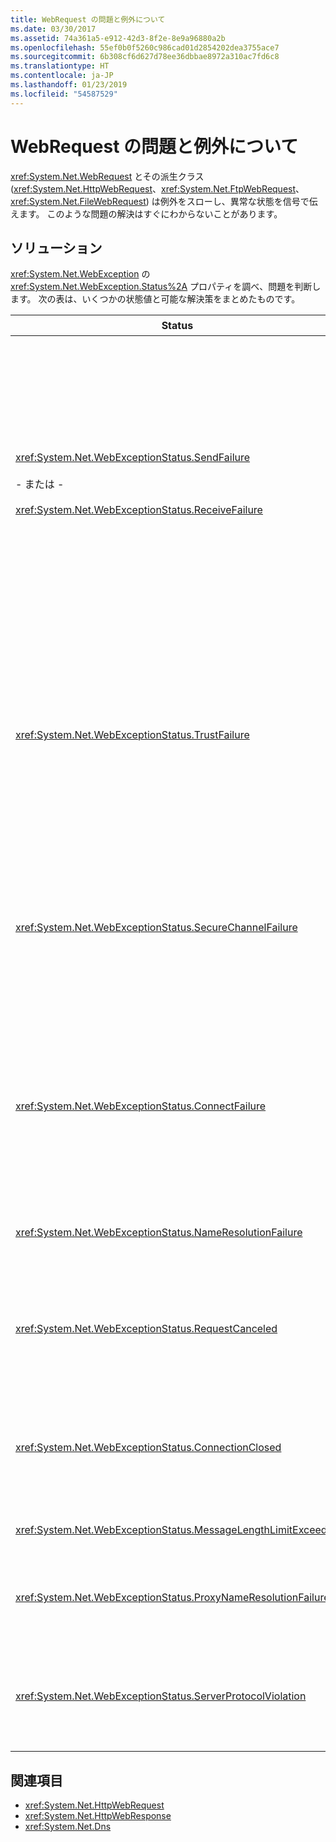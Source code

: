 ```yaml
---
title: WebRequest の問題と例外について
ms.date: 03/30/2017
ms.assetid: 74a361a5-e912-42d3-8f2e-8e9a96880a2b
ms.openlocfilehash: 55ef0b0f5260c986cad01d2854202dea3755ace7
ms.sourcegitcommit: 6b308cf6d627d78ee36dbbae8972a310ac7fd6c8
ms.translationtype: HT
ms.contentlocale: ja-JP
ms.lasthandoff: 01/23/2019
ms.locfileid: "54587529"
---
```

# <a name="understanding-webrequest-problems-and-exceptions"></a>WebRequest の問題と例外について
<xref:System.Net.WebRequest> とその派生クラス (<xref:System.Net.HttpWebRequest>、<xref:System.Net.FtpWebRequest>、<xref:System.Net.FileWebRequest>) は例外をスローし、異常な状態を信号で伝えます。 このような問題の解決はすぐにわからないことがあります。  
  
## <a name="solutions"></a>ソリューション  
 <xref:System.Net.WebException> の <xref:System.Net.WebException.Status%2A> プロパティを調べ、問題を判断します。 次の表は、いくつかの状態値と可能な解決策をまとめたものです。  
  
|Status|説明|ソリューション|  
|------------|-------------|--------------|  
|<xref:System.Net.WebExceptionStatus.SendFailure><br /><br /> - または -<br /><br /> <xref:System.Net.WebExceptionStatus.ReceiveFailure>|基盤となるソケットに問題があります。 接続がリセットされた可能性があります。|再接続し、要求を再送信します。<br /><br /> 最新のサービス パックがインストールされていることを確認します。<br /><br /> <xref:System.Net.ServicePointManager.MaxServicePointIdleTime%2A?displayProperty=nameWithType> プロパティの値を増やします。<br /><br /> <xref:System.Net.HttpWebRequest.KeepAlive%2A?displayProperty=nameWithType> を `false` に設定します。<br /><br /> <xref:System.Net.ServicePointManager.DefaultConnectionLimit%2A> プロパティで最大接続数を増やします。<br /><br /> プロキシ構成を確認します。<br /><br /> SSL を利用するとき、証明書ストアにアクセスするアクセス許可がサーバー プロセスに与えられていることを確認してください。<br /><br /> 大量のデータを送信する場合、<xref:System.Net.HttpWebRequest.AllowWriteStreamBuffering%2A> を `false` に設定します。|  
|<xref:System.Net.WebExceptionStatus.TrustFailure>|サーバー証明書を検証できませんでした。|Internet Explorer で URI を開いてみてください。 セキュリティ警告が IE で表示されたら、それを解決します。 セキュリティ警告を解決できない場合、`true` を返す <xref:System.Net.ICertificatePolicy> を実装する証明書ポリシー クラスを作成し、それを <xref:System.Net.ServicePointManager.CertificatePolicy%2A> に渡すことができます。<br /><br /> <https://support.microsoft.com/?id=823177> をご覧ください。<br /><br /> サーバー証明書に署名した証明書機関の証明書が Internet Explorer の信頼された証明機関一覧に追加されていることを確認してください。<br /><br /> URL 内のホスト名がサーバー証明書の共通名と一致していることを確認してください。|  
|<xref:System.Net.WebExceptionStatus.SecureChannelFailure>|SSL トランザクションでエラーが発生しました。あるいは、証明書に問題があります。|.NET Framework バージョン 1.1 は、SSL バージョン 3.0 にのみ対応しています。 サーバーが TLS バージョン 1.0 か SSL バージョン 2.0 だけを利用している場合、例外がスローされます。 .NET Framework バージョン 2.0 にアップグレードし、サーバーに合わせて <xref:System.Net.ServicePointManager.SecurityProtocol%2A> を設定します。<br /><br /> クライアント証明書に署名した証明書機関 (CA) をサーバーは信頼していません。 サーバーに CA の証明書をインストールしてください。 以下を参照してください。<https://support.microsoft.com/?id=332077><br /><br /> 最新のサービス パックがインストールされていることを確認します。|  
|<xref:System.Net.WebExceptionStatus.ConnectFailure>|接続に失敗しました。|ファイアウォールまたはプロキシが接続をブロックしています。 接続を許可するようにファイアウォールまたはプロキシを変更します。<br /><br /> <xref:System.Net.WebProxy> コンストラクター (WebServiceProxyClass.Proxy = new WebProxy([http://server:80](http://server/), true)) を呼び出し、クライアント アプリケーションに <xref:System.Net.WebProxy> を明示的に指名します。<br /><br /> Filemon または Regmon を実行し、ワーカー プロセス ID に WSPWSP.dll、HKLM\System\CurrentControlSet\Services\DnsCache または HKLM\System\CurrentControlSet\Services\WinSock2 にアクセスするために必要なアクセス許可が与えられていることを確認します。|  
|<xref:System.Net.WebExceptionStatus.NameResolutionFailure>|ドメイン ネーム サービスがホスト名を解決できませんでした。|プロキシを正しく構成します。 以下を参照してください。<https://support.microsoft.com/?id=318140><br /><br /> インストールしているアンチウイルス ソフトウェアまたはファイアウォールが接続をブロックしていないことを確認してください。|  
|<xref:System.Net.WebExceptionStatus.RequestCanceled>|<xref:System.Net.WebRequest.Abort%2A> が呼び出されたか、エラーが発生しました。|この問題は、クライアントまたはサーバーの負荷が大きいことで発生する場合もあります。 負荷を減らしてください。<br /><br /> <xref:System.Net.ServicePointManager.DefaultConnectionLimit%2A> 設定を増やします。<br /><br /> Web サービス パフォーマンス設定の変更方法については、<https://support.microsoft.com/?id=821268> をご覧ください。|  
|<xref:System.Net.WebExceptionStatus.ConnectionClosed>|既に閉じられているソケットへの書き込みをアプリケーションが試行しました。|クライアントまたはサーバーがオーバーロードの状態になっています。 負荷を減らしてください。<br /><br /> <xref:System.Net.ServicePointManager.DefaultConnectionLimit%2A> 設定を増やします。<br /><br /> Web サービス パフォーマンス設定の変更方法については、<https://support.microsoft.com/?id=821268> をご覧ください。|  
|<xref:System.Net.WebExceptionStatus.MessageLengthLimitExceeded>|メッセージ長に設定された制限 (<xref:System.Net.HttpWebRequest.MaximumResponseHeadersLength%2A>) を超えています。|<xref:System.Net.HttpWebRequest.MaximumResponseHeadersLength%2A> プロパティの値を増やします。|  
|<xref:System.Net.WebExceptionStatus.ProxyNameResolutionFailure>|ドメイン ネーム サービスがプロキシ ホスト名を解決できませんでした。|プロキシを正しく構成します。 以下を参照してください。<https://support.microsoft.com/?id=318140><br /><br /> <xref:System.Net.HttpWebRequest.Proxy%2A> プロパティを `null` に設定し、プロキシを使用しないことを <xref:System.Net.HttpWebRequest> に適用します。|  
|<xref:System.Net.WebExceptionStatus.ServerProtocolViolation>|サーバーからの応答が有効な HTTP 応答ではありません。 サーバー応答が HTTP 1.1 RFC に準拠しないことを .NET Framework が検出したとき、この問題が発生します。 応答に含まれるヘッダーまたはヘッダー区切り文字が正しくないとき、この問題が発生することがあります。RFC 2616 は HTTP 1.1 とサーバーからの応答の有効な形式を定義します。 詳細については、[Internet Engineering Task Force (IETF)](https://www.ietf.org/) の Web サイトの「[RFC 2616 - Hypertext Transfer Protocol -- HTTP/1.1](https://go.microsoft.com/fwlink/?LinkID=147388)」をご覧ください。|トランザクションのネットワーク トレースを取得し、応答のヘッダーを調べます。<br /><br /> アプリケーションが解析せずに (セキュリティ上、これは問題になる可能性があります) サーバー応答を要求する場合、構成ファイルで `useUnsafeHeaderParsing` を `true` に設定します。 [\<httpWebRequest> 要素 (ネットワーク設定)](../../../docs/framework/configure-apps/file-schema/network/httpwebrequest-element-network-settings.md) を参照してください。|  
  
## <a name="see-also"></a>関連項目
- <xref:System.Net.HttpWebRequest>
- <xref:System.Net.HttpWebResponse>
- <xref:System.Net.Dns>
